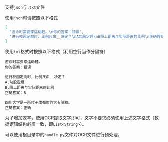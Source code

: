 支持`json`与`.txt`文件

使用`json`时请按照以下格式
```json
[
  "游泳时需要穿运动鞋。\n你的答案：错误",
  "进行校园定向时，比例尺由__决定？\nA勾股定理\nB图上距离与实际距离的比例\n正确答案：B"
]
```

使用`txt`格式时按照以下格式（利用空行当作分隔符）
```plain
游泳时需要穿运动鞋。
你的答案：错误

进行校园定向时，比例尺由__决定？
A.勾股定理
B.图上距离与实际距离的比例
正确答案：B

四川大学是一所位于成都市的大专院校。
正确答案：正确
```

为了增加效率，使用OCR提取文字即可，文字不要求必须使用上述文字格式（数据逻辑结构必须一致，即`List<String>`）。

可以使用根目录中的`handle.py`文件对OCR文件进行预处理。
